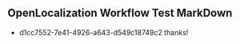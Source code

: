 ## OpenLocalization Workflow Test MarkDown
* d1cc7552-7e41-4926-a643-d549c18749c2 thanks!

<!--HONumber=Jul16_HO4-->


